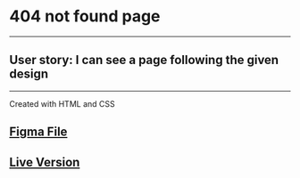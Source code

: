 # 404 not found page

---

## User story: I can see a page following the given design

---

Created with HTML and CSS

## [Figma File](https://www.figma.com/file/QeKWLNhB13zDjJzqR22TKE)

## [Live Version](http://404-not-found-challenge.surge.sh/)
